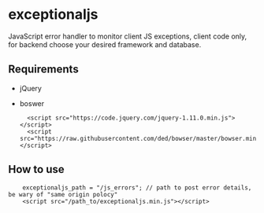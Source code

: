 # exceptionaljs

JavaScript error handler to monitor client JS exceptions, client code only, for backend choose your desired framework and database.

## Requirements

- jQuery
- boswer

		<script src="https://code.jquery.com/jquery-1.11.0.min.js"></script>
		<script src="https://raw.githubusercontent.com/ded/bowser/master/bowser.min.js"></script>

## How to use

		exceptionaljs_path = "/js_errors"; // path to post error details, be wary of "same origin polocy"
		<script src="/path_to/exceptionaljs.min.js"></script>